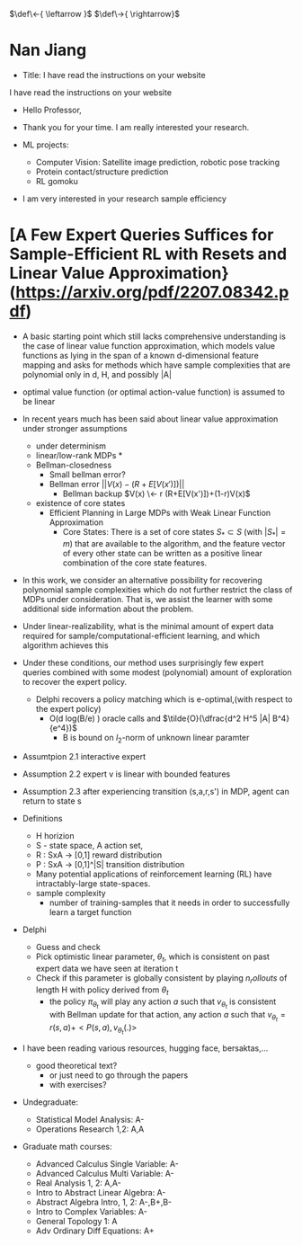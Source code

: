 $\def\<-{ \leftarrow }$
$\def\->{ \rightarrow}$


# Nan Jiang
* Title: I have read the instructions on your website

I have read the instructions on your website

* Hello Professor,

* Thank you for your time. I am really interested your research.

* ML projects:
  * Computer Vision: Satellite image prediction, robotic pose tracking 
  * Protein contact/structure prediction
  * RL gomoku

* I am very interested in your research sample efficiency
# [A Few Expert Queries Suffices for Sample-Efficient RL with Resets and Linear Value Approximation}(https://arxiv.org/pdf/2207.08342.pdf)
  * A basic starting point which still lacks comprehensive understanding is the case of linear value function approximation, which models value functions as lying in the span of a known d-dimensional feature mapping and asks for methods which have sample complexities that are polynomial only in d, H, and possibly |A|
  * optimal value function (or optimal action-value function) is assumed to be linear
  * In recent years much has been said about linear value approximation under stronger assumptions
    * under determinism
    * linear/low-rank MDPs
      * 
    * Bellman-closedness
      * Small bellman error?
      * Bellman error $|| V(x) - (R+E[V(x')]) ||$
        * Bellman backup $V(x) \<- r (R+E[V(x')])+(1-r)V(x)$
    * existence of core states
      * Efficient Planning in Large MDPs with Weak Linear Function Approximation
        * Core States: There is a set of core states $S_* \subset S$ (with $|S_*|=m$) that are available to the algorithm, and the feature vector of every other state can be written as a positive linear combination of the core state features.

* In this work, we consider an alternative possibility for recovering polynomial sample complexities which do not further restrict the class of MDPs under consideration. That is, we assist the learner with some additional side information about the problem.
* Under linear-realizability, what is the minimal amount of expert data required for sample/computational-efficient learning, and which algorithm achieves this
  
* Under these conditions, our method uses surprisingly few expert queries combined with some modest (polynomial) amount of exploration to recover the expert policy.
  * Delphi recovers a policy matching which is e-optimal,(with respect to the expert policy)
    * O(d log(B/e) ) oracle calls and $\tilde{O}(\dfrac{d^2 H^5 |A| B^4} {e^4})$
      * B is bound on $l_2$-norm of unknown linear paramter
* Assumtpion 2.1 interactive expert
* Assumption 2.2 expert v is linear with bounded features
* Assumption 2.3 after experiencing transition (s,a,r,s') in MDP, agent can return to state s
* Definitions
  * H horizion
  * S - state space, A action set, 
  * R : SxA -> [0,1]     reward distribution
  * P : SxA -> [0,1]^|S| transition distribution
  * Many potential applications of reinforcement learning (RL) have intractably-large state-spaces.
  * sample complexity
    * number of training-samples that it needs in order to successfully learn a target function
* Delphi
  * Guess and check
  * Pick optimistic linear parameter, $\theta_t$, which is consistent on past expert data we have seen at iteration t
  * Check if this parameter is globally consistent by playing $n_rollouts$ of length H with policy derived from $\theta_t$
    * the policy $\pi_{\theta_t}$ will play any action $a$ such that $v_{\theta_t}$ is consistent with Bellman update for that action, any action $a$ such that $v_{\theta_t} = r(s,a) + <P(s,a),v_{\theta_t}(.)>$

* I have been reading various resources, hugging face, bersaktas,...
  * good theoretical text?
    * or just need to go through the papers
    * with exercises?

* Undegraduate:
  * Statistical Model Analysis: A-
  * Operations Research 1,2: A,A
* Graduate math courses:
  * Advanced Calculus Single Variable: A-
  * Advanced Calculus Multi Variable: A-
  * Real Analysis 1, 2: A,A-
  * Intro to Abstract Linear Algebra: A-
  * Abstract Algebra Intro, 1, 2: A-,B+,B-
  * Intro to Complex Variables: A-
  * General Topology 1: A
  * Adv Ordinary Diff Equations: A+

